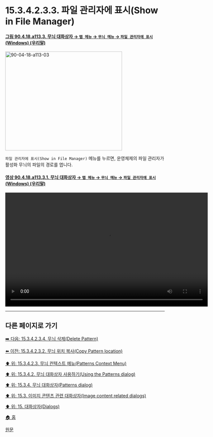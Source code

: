 # 15.3.4.2.3.3. 파일 관리자에 표시(Show in File Manager)

<a id="90-04-18-a113-03"></a>

#### [그림 90.4.18.a113.3. 무늬 대화상자 → `탭 메뉴` → `무늬 메뉴` → `파일 관리자에 표시` (Windows) (우리말)](./90-04-0018-patterns.md#90-04-18-a113-03)
<img width="369" height="313" alt="90-04-18-a113-03" src="https://github.com/user-attachments/assets/5fea2f99-c286-4579-9778-1a0232bd0fce" />

`파일 관리자에 표시(Show in File Manager)` 메뉴를 누르면, 운영체제의 파일 관리자가 활성화 무늬의 파일의 경로를 엽니다.

<a id="90-04-18-a113-03-01"></a>

#### [영상 90.4.18.a113.3.1. 무늬 대화상자 → `탭 메뉴` → `무늬 메뉴` → `파일 관리자에 표시` (Windows) (우리말)](./90-04-0018-patterns.md#90-04-18-a113-03-01)
<video controls="controls" width="640" height="360" src="https://github.com/user-attachments/assets/c74e26c2-2e95-4f91-80b9-011f70aedc99"></video>

***

## 다른 페이지로 가기

[➡️ 다음: 15.3.4.2.3.4. 무늬 삭제(Delete Pattern)](./15-03-04-02-03-04-delete_pattern.md)

[⬅️ 이전: 15.3.4.2.3.2. 무늬 위치 복사(Copy Pattern location)](./15-03-04-02-03-02-copy_pattern_location.md)

[⬆️ 위: 15.3.4.2.3. 무늬 컨텍스트 메뉴(Patterns Context Menu)](./15-03-04-02-03-00-patterns_context_menu.md)

[⬆️ 위: 15.3.4.2. 무늬 대화상자 사용하기(Using the Patterns dialog)](./15-03-04-02-00-using_the_pattern_dialog.md)

[⬆️ 위: 15.3.4. 무늬 대화상자(Patterns dialog)](./15-03-04-00-patterns_dialog.md)

[⬆️ 위: 15.3. 이미지 콘텐츠 관련 대화상자(Image content related dialogs)](./15-03-00-image-content-related-dialogs.md)

[⬆️ 위: 15. 대화상자(Dialogs)](./15-00-dialogs.md)

[🏠 홈](./00-home.md)

[원문](https://docs.gimp.org/2.10/ko/gimp-pattern-dialog.html#gimp-pattern-dialog-menu)